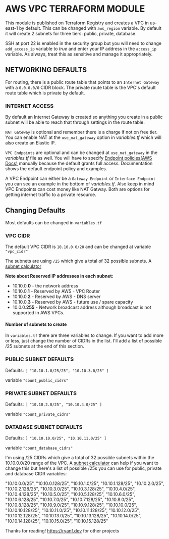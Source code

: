 # AWS VPC TERRAFORM MODULE

This module is published on Terraform Registry and creates a VPC in us-east-1 by default. This can be changed with `aws_region` variable. By default it will create 2 subnets for three tiers: public, private, database.

SSH at port 22 is enabled in the security group but you will need to change `add_access_ip` variable to *true* and enter your IP address in the `access_ip` variable. As always, treat this as sensitive and manage it appropriately.

## NETWORKING DEFAULTS

For routing, there is a public route table that points to an `Internet Gateway` with a `0.0.0.0/0` CIDR block. The private route table is the VPC's default route table which is private by default.

### INTERNET ACCESS

By default an Internet Gateway is created so anything you create in a public subnet will be able to reach that through settings in the route table.

`NAT Gateway` is optional and remember there is a charge if not on free tier. You can enable NAT at the `use_nat_gateway` option in *variables.tf* which will also create an Elastic IP.

`VPC Endpoints` are optional and can be changed at `use_nat_gateway` in the *variables.tf* file as well. You will have to specify [Endpoint policies(AWS Docs)](https://docs.aws.amazon.com/vpc/latest/privatelink/vpc-endpoints-access.html#default-endpoint-policy) manually because the default grants full access. Documentation shows the default endpoint policy and examples.

A VPC Endpoint can either be a `Gateway Endpoint` or `Interface Endpoint` you can see an example in the bottom of *variables.tf*. Also keep in mind VPC Endpoints can cost money like NAT Gatway. Both are options for getting internet traffic to a private resource.

## Changing Defaults

Most defaults can be changed in `variables.tf`

### VPC CIDR

The default VPC CIDR is `10.10.0.0/20` and can be changed at variable `"vpc_cidr"`

The subnets are using `/25` which give a total of 32 possible subnets. A [subnet calculator](https://www.site24x7.com/tools/ipv4-subnetcalculator.html)

**Note about Reserved IP addresses in each subnet:**

- 10.10.0.**0** - the network address
- 10.10.0.**1** - Reserved by AWS - VPC Router
- 10.10.0.**2** - Reserved by AWS - DNS server
- 10.10.0.**3** - Reserved by AWS - future use / spare capacity
- 10.0.0.**255** - Network broadcast address although broadcast is not supported in AWS VPCs.

#### Number of subnets to create

In `variables.tf` there are three variables to change. If you want to add more or less, just change the number of CIDRs in the list. I'll add a list of possible /25 subnets at the end of this section.

### PUBLIC SUBNET DEFAULTS

Defaults: `[ "10.10.1.0/25/25", "10.10.3.0/25" ]`

variable `"count_public_cidrs"`

### PRIVATE SUBNET DEFAULTS

Defaults: `[ "10.10.2.0/25", "10.10.4.0/25" ]`

variable `"count_private_cidrs"`

### DATABASE SUBNET DEFAULTS

Defaults: `[ "10.10.10.0/25", "10.10.11.0/25" ]`

variable `"count_database_cidrs"`

I'm using /25 CIDRs which give a total of 32 possible subnets within the 10.10.0.0/20 range of the VPC. A [subnet calculator](https://www.site24x7.com/tools/ipv4-subnetcalculator.html) can help if you want to change this but here's a list of possible /25s you can use for public, private and database CIDR variables:

"10.10.0.0/25", "10.10.0.128/25", "10.10.1.0/25", "10.10.1.128/25", "10.10.2.0/25", "10.10.2.128/25", "10.10.3.0/25", "10.10.3.128/25", "10.10.4.0/25", "10.10.4.128/25", "10.10.5.0/25", "10.10.5.128/25", "10.10.6.0/25", "10.10.6.128/25", "10.10.7.0/25", "10.10.7.128/25", "10.10.8.0/25", "10.10.8.128/25", "10.10.9.0/25", "10.10.9.128/25", "10.10.10.0/25", "10.10.10.128/25", "10.10.11.0/25", "10.10.11.128/25", "10.10.12.0/25", "10.10.12.128/25", "10.10.13.0/25", "10.10.13.128/25", "10.10.14.0/25", "10.10.14.128/25", "10.10.15.0/25", "10.10.15.128/25"

Thanks for reading!
https://ryanf.dev for other projects